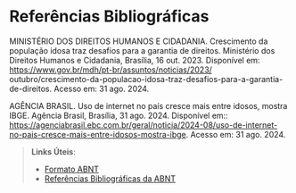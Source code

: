 # Referências Bibliográficas

MINISTÉRIO DOS DIREITOS HUMANOS E CIDADANIA. Crescimento da população idosa
traz desafios para a garantia de direitos. Ministério dos Direitos Humanos e Cidadania,
Brasília, 16 out. 2023. Disponível em: https://www.gov.br/mdh/pt-br/assuntos/noticias/2023/
outubro/crescimento-da-populacao-idosa-traz-desafios-para-a-garantia-de-direitos. Acesso
em: 31 ago. 2024.

AGÊNCIA BRASIL. Uso de internet no país cresce mais entre idosos, mostra IBGE.
Agência Brasil, Brasília, 31 ago. 2024. Disponível em:: https://agenciabrasil.ebc.com.br/geral/noticia/2024-08/uso-de-internet-no-pais-cresce-mais-entre-idosos-mostra-ibge. Acesso
em: 31 ago. 2024.

> **Links Úteis**:
> - [Formato ABNT](https://www.normastecnicas.com/abnt/)
> - [Referências Bibliográficas da ABNT](https://comunidade.rockcontent.com/referencia-bibliografica-abnt/)
